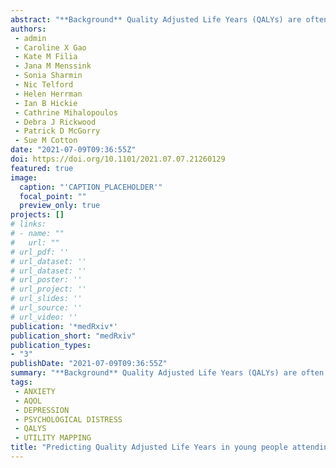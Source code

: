 ```yaml
---
abstract: "**Background** Quality Adjusted Life Years (QALYs) are often used in economic evaluations, yet utility weights for deriving them are rarely directly measured in mental health services.Objectives We aimed to: (i) identify the best Transfer To Utility (TTU) algorithms and predictors for adolescent weighted Assessment of Quality of Life - six dimensions (AQoL-6D) health utility and (ii) assess ability of TTU algorithms to predict longitudinal change.Methods We recruited 1107 young people attending Australian primary mental health services, collecting data at two time points, three months apart. Five linear and three generalised linear models were explored to identify the best TTU algorithm. Forest models were used to assess predictive ability of six candidate measures of psychological distress, depression and anxiety and linear / generalised linear mixed effect models were used to construct longitudinal predictive models for AQoL-6D change.Results A depression measure (Patient Health Questionnaire-9) was the strongest independent predictor of health utility. Linear regression models with complementary log-log transformation of utility score were the best performing models. Between-person associations were slightly larger than within-person associations for most of the predictors.Conclusions Adolescent AQoL-6D utility can be derived from a range of psychological distress, depression and anxiety measures. TTU algorithms estimated from cross-sectional data can approximate longitudinal change but may slightly bias QALY predictions.Toolkits The TTU models produced by this study can be searched, retrieved and applied to new data to generate QALY predictions with the Youth Outcomes to Health Utility (youthu) R package - https://ready4-dev.github.io/youthu.Competing Interest StatementThe authors have declared no competing interest.Funding StatementThis study was funded by the National Health and Medical Research Council (NHMRC, APP1076940), Orygen and headspace.Author DeclarationsI confirm all relevant ethical guidelines have been followed, and any necessary IRB and/or ethics committee approvals have been obtained.YesThe details of the IRB/oversight body that provided approval or exemption for the research described are given below:The study was reviewed and granted approval by the University of Melbourne Human Research Ethics Committee, and the local Human Ethics and Advisory Group (1645367.1).All necessary patient/participant consent has been obtained and the appropriate institutional forms have been archived.YesI understand that all clinical trials and any other prospective interventional studies must be registered with an ICMJE-approved registry, such as ClinicalTrials.gov. I confirm that any such study reported in the manuscript has been registered and the trial registration ID is provided (note: if posting a prospective study registered retrospectively, please provide a statement in the trial ID field explaining why the study was not registered in advance).YesI have followed all appropriate research reporting guidelines and uploaded the relevant EQUATOR Network research reporting checklist(s) and other pertinent material as supplementary files, if applicable.YesDetailed results in the form of catalogues of the Transfer to Utility (TTU) models produced by this study and other supporting information are available in the results repository https://doi.org/10.7910/DVN/DKDIB0. Tools for finding and using the TTU models appropriate for use with new prediction datasets are available as part of the youthu R package (https://ready4-dev.github.io/youthu/). The youthvars R package (https://ready4- dev.github.io/youthvars/) provides a number of tools helpful for replicating this study (including a synthetic dataset) while TTU (https://ready4-dev.github.io/TTU/) has tools for both replicating the study and generalising our algorithms to develop TTU algorithms with other utility measures and predictors. https://doi.org/10.7910/DVN/DKDIB0 https://ready4-dev.github.io/TTU https://ready4-dev.github.io/youthu https://ready4-dev.github.io/youthvars"
authors:
 - admin
 - Caroline X Gao
 - Kate M Filia
 - Jana M Menssink
 - Sonia Sharmin
 - Nic Telford
 - Helen Herrman
 - Ian B Hickie
 - Cathrine Mihalopoulos
 - Debra J Rickwood
 - Patrick D McGorry
 - Sue M Cotton
date: "2021-07-09T09:36:55Z"
doi: https://doi.org/10.1101/2021.07.07.21260129
featured: true
image:
  caption: "'CAPTION_PLACEHOLDER'"
  focal_point: ""
  preview_only: true
projects: []
# links:
# - name: ""
#   url: ""
# url_pdf: ''
# url_dataset: ''
# url_dataset: ''
# url_poster: ''
# url_project: ''
# url_slides: ''
# url_source: ''
# url_video: '' 
publication: '*medRxiv*'
publication_short: "medRxiv"
publication_types:
- "3"
publishDate: "2021-07-09T09:36:55Z"
summary: "**Background** Quality Adjusted Life Years (QALYs) are often used in economic evaluations, yet utility weights for deriving them are rarely directly measured in mental health services. ***Objectives** We aimed to: (i) identify the best Transfer To Utility (TTU) algorithms and predictors for adolescent weighted Assessment of Quality of Life - six dimensions (AQoL-6D) health utility and (ii) assess ability of TTU algorithms to predict longitudinal change. *Methods** We recruited 1107 young people attending Australian primary mental health services, collecting data at two time points, three months apart.  Five linear and three generalised linear models were explored to identify the best TTU algorithm..."
tags:
 - ANXIETY
 - AQOL
 - DEPRESSION
 - PSYCHOLOGICAL DISTRESS
 - QALYS
 - UTILITY MAPPING
title: "Predicting Quality Adjusted Life Years in young people attending primary mental health services"
---
```

